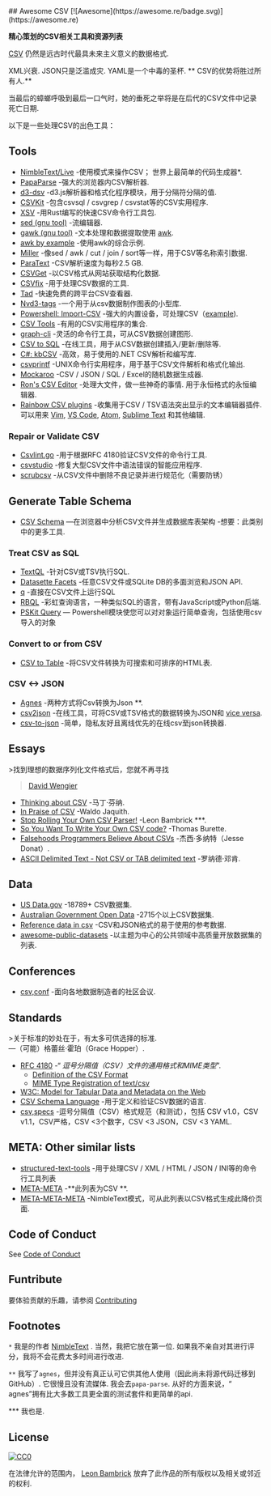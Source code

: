 <div class="github-widget" data-repo="secretGeek/awesomeCSV"></div>
<script async src="https://pagead2.googlesyndication.com/pagead/js/adsbygoogle.js"></script><ins class="adsbygoogle" style="display:block" data-ad-client="ca-pub-6890694312814945" data-ad-slot="5473692530" data-ad-format="auto"  data-full-width-responsive="true"></ins><script>(adsbygoogle = window.adsbygoogle || []).push({});</script>
## Awesome CSV [![Awesome](https://awesome.re/badge.svg)](https://awesome.re)

**精心策划的CSV相关工具和资源列表**

[CSV](https://en.wikipedia.org/wiki/Comma-separated_values) 仍然是远古时代最具未来主义意义的数据格式.

 XML兴衰.  JSON只是泛滥成灾.  YAML是一个中毒的圣杯.  ** CSV的优势将胜过所有人.**

当最后的蟑螂呼吸到最后一口气时，她的垂死之举将是在后代的CSV文件中记录死亡日期.






以下是一些处理CSV的出色工具：

## Tools

- [NimbleText/Live](https://NimbleText.com/Live)  -使用模式来操作CSV；  世界上最简单的代码生成器*.
- [PapaParse](https://www.papaparse.com) -强大的浏览器内CSV解析器.
- [d3-dsv](https://github.com/d3/d3-dsv) -d3.js解析器和格式化程序模块，用于分隔符分隔的值.
- [CSVKit](http://csvkit.readthedocs.org/en/0.7.3/) -包含csvsql / csvgrep / csvstat等的CSV实用程序.
- [XSV](https://github.com/BurntSushi/xsv) -用Rust编写的快速CSV命令行工具包.
- [sed (gnu tool)](https://www.gnu.org/software/sed/manual/sed.html) -流编辑器.
- [gawk (gnu tool)](https://www.gnu.org/software/gawk/manual/gawk.html) -文本处理和数据提取使用 [awk](http://pubs.opengroup.org/onlinepubs/009695399/utilities/awk.html).
- [awk by example](https://github.com/learnbyexample/Command-line-text-processing/blob/master/gnu_awk.md#default-field-separation) -使用awk的综合示例.
- [Miller](http://johnkerl.org/miller/doc/) -像sed / awk / cut / join / sort等一样，用于CSV等名称索引数据.
- [ParaText](https://github.com/wiseio/paratext) -CSV解析速度为每秒2.5 GB.
- [CSVGet](http://github.com/fizx/csvget/tree/master) -以CSV格式从网站获取结构化数据.
- [CSVfix](https://code.google.com/p/csvfix/) -用于处理CSV数据的工具.
- [Tad](https://www.tadviewer.com) -快速免费的跨平台CSV查看器.
- [Nvd3-tags](http://blog.tryolabs.com/2015/02/27/nvd3-tags-a-tiny-library-for-making-charts-from-csv-data/) -一个用于从csv数据制作图表的小型库.
- [Powershell: Import-CSV](https://docs.microsoft.com/en-us/powershell/module/microsoft.powershell.utility/import-csv) -强大的内置设备，可处理CSV（[example](https://gist.github.com/dfinke/786ba9edae1b0265ada10b36a7a11ba9)).
- [CSV Tools](https://onlinecsvtools.com/) -有用的CSV实用程序的集合.
- [graph-cli](https://github.com/mcastorina/graph-cli) -灵活的命令行工具，可从CSV数据创建图形.
- [CSV to SQL](http://www.convertcsv.com/csv-to-sql.htm) -在线工具，用于从CSV数据创建插入/更新/删除等.
- [C#: kbCSV](https://github.com/kentcb/KBCsv/blob/master/README.md) -高效，易于使用的.NET CSV解析和编写库.
- [csvprintf](https://github.com/archiecobbs/csvprintf) -UNIX命令行实用程序，用于基于CSV文件解析和格式化输出.
- [Mockaroo](https://www.mockaroo.com/) -CSV / JSON / SQL / Excel的随机数据生成器.
- [Ron's CSV Editor](https://www.ronsplace.eu/products/ronseditor)  -处理大文件，做一些神奇的事情.  用于永恒格式的永恒编辑器.
- [Rainbow CSV plugins](https://github.com/mechatroner/rainbow_csv#rainbow-csv-in-other-editors)  -收集用于CSV / TSV语法突出显示的文本编辑器插件.  可以用来 [Vim](https://github.com/mechatroner/rainbow_csv), [VS Code](https://marketplace.visualstudio.com/items?itemName=mechatroner.rainbow-csv), [Atom](https://atom.io/packages/rainbow-csv), [Sublime Text](https://packagecontrol.io/packages/rainbow_csv) 和其他编辑.

### Repair or Validate CSV

- [Csvlint.go](https://github.com/Clever/csvlint) -用于根据RFC 4180验证CSV文件的命令行工具.
- [csvstudio](http://www.csvstudio.com/) -修复大型CSV文件中语法错误的智能应用程序.
- [scrubcsv](https://github.com/faradayio/scrubcsv) -从CSV文件中删除不良记录并进行规范化（需要防锈）

## Generate Table Schema

- [CSV Schema](https://csv-schema.surge.sh/) —在浏览器中分析CSV文件并生成数据库表架构
-想要：此类别中的更多工具.


### Treat CSV as SQL

- [TextQL](http://dinedal.github.io/textql/) -针对CSV或TSV执行SQL.
- [Datasette Facets](https://simonwillison.net/2018/May/20/datasette-facets/) -任意CSV文件或SQLite DB的多面浏览和JSON API.
- [q](https://harelba.github.io/q/) -直接在CSV文件上运行SQL
- [RBQL](https://rbql.org) -彩虹查询语言，一种类似SQL的语言，带有JavaScript或Python后端.
- [PSKit Query](https://github.com/dfinke/PSKit#sql-query) — Powershell模块使您可以对对象运行简单查询，包括使用csv导入的对象

### Convert to or from CSV

- [CSV to Table](https://github.com/vividvilla/csvtotable) -将CSV文件转换为可搜索和可排序的HTML表.

### CSV <-> JSON

- [Agnes](http://www.secretgeek.net/agnes/twoWay.html) -两种方式将Csv转换为Json **.
- [csv2json](https://www.csvjson.com/csv2json) -在线工具，可将CSV或TSV格式的数据转换为JSON和 [vice versa](https://www.csvjson.com/json2csv).
- [csv-to-json](https://mango-is.com/tools/csv-to-json/) -简单，隐私友好且离线优先的在线csv至json转换器.


## Essays

&gt;找到理想的数据序列化文件格式后，您就不再寻找
>
> [David Wengier](https://twitter.com/davidwengier/status/1159606464220000257)


- [Thinking about CSV](https://blog.datacite.org/thinking-about-csv/) -马丁·芬纳.
- [In Praise of CSV](https://usopendata.org/2015/03/10/csv) -Waldo Jaquith.
- [Stop Rolling Your Own CSV Parser!](http://www.secretgeek.net/csv_trouble) -Leon Bambrick ***.
- [So You Want To Write Your Own CSV code?](http://thomasburette.com/blog/2014/05/25/so-you-want-to-write-your-own-CSV-code/) -Thomas Burette.
- [Falsehoods Programmers Believe About CSVs](https://donatstudios.com/Falsehoods-Programmers-Believe-About-CSVs) -杰西·多纳特（Jesse Donat）.
- [ASCII Delimited Text - Not CSV or TAB delimited text](https://ronaldduncan.wordpress.com/2009/10/31/text-file-formats-ascii-delimited-text-not-csv-or-tab-delimited-text/) -罗纳德·邓肯.

## Data

- [US Data.gov](https://catalog.data.gov/dataset?res_format=CSV) -18789+ CSV数据集.
- [Australian Government Open Data](https://data.gov.au/dataset?res_format=CSV) -2715个以上CSV数据集.
- [Reference data in csv](https://datahub.io/collections/reference-data) -CSV和JSON格式的易于使用的参考数据.
- [awesome-public-datasets](https://github.com/awesomedata/awesome-public-datasets) -以主题为中心的公共领域中高质量开放数据集的列表.

## Conferences

- [csv,conf](https://csvconf.com/) -面向各地数据制造者的社区会议.


## Standards

 &gt;关于标准的妙处在于，有太多可供选择的标准. <br />  —（可能）格蕾丝·霍珀（Grace Hopper）.

- [RFC 4180](https://tools.ietf.org/html/rfc4180) -“ *逗号分隔值（CSV）文件的通用格式和MIME类型*”.
  - [Definition of the CSV Format](https://tools.ietf.org/html/rfc4180#section-2)
  - [MIME Type Registration of text/csv](https://tools.ietf.org/html/rfc4180#section-3)
- [W3C: Model for Tabular Data and Metadata on the Web](https://www.w3.org/TR/tabular-data-model/)
- [CSV Schema Language](http://digital-preservation.github.io/csv-schema/csv-schema-1.2.html) -用于定义和验证CSV数据的语言.
- [csv,specs](https://github.com/csvspecs)  -逗号分隔值（CSV）格式规范（和测试），包括  CSV v1.0，CSV v1.1，CSV严格，CSV &lt;3个数字，CSV &lt;3 JSON，CSV &lt;3 YAML.

## META: Other similar lists

- [structured-text-tools](https://github.com/dbohdan/structured-text-tools) -用于处理CSV / XML / HTML / JSON / INI等的命令行工具列表
- [META-META](https://raw.githubusercontent.com/secretGeek/AwesomeCSV/master/awesomecsv.csv) -**此列表为CSV **.
- [META-META-META](https://nimbletext.com/Live/-971009575/) -NimbleText模式，可从此列表以CSV格式生成此降价页面.


## Code of Conduct

See [Code of Conduct](https://github.com/secretGeek/awesomeCSV/blob/master/code-of-conduct.md)


## Funtribute

要体验贡献的乐趣，请参阅 [Contributing](https://github.com/secretGeek/awesomeCSV/blob/master/contributing.md)


## Footnotes

 `*` <span id='footnote1' ></span>  我是的作者 [NimbleText](https://NimbleText.com/Live) .  当然，我把它放在第一位.  如果我不亲自对其进行评分，我将不会花费太多时间进行改进.

 `**` <span id='footnote2' ></span>  我写了`agnes`，但并没有真正认可它供其他人使用（因此尚未将源代码迁移到GitHub）.  它很慢且没有流媒体.  我会去`papa-parse`.  从好的方面来说，“ agnes”拥有比大多数工具更全面的测试套件和更简单的api.

 *** <span id='footnote3' ></span>  我也是.

## License

[![CC0](http://mirrors.creativecommons.org/presskit/buttons/88x31/svg/cc-zero.svg)](https://creativecommons.org/publicdomain/zero/1.0/)

在法律允许的范围内， [Leon Bambrick](http://secretgeek.net) 放弃了此作品的所有版权以及相关或邻近的权利.
